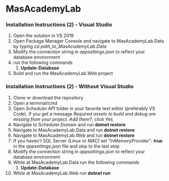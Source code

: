 # MasAcademyLab

<h3>Installation Instructions (2) - Visual Studio</h3>
<ol>
<li>Open the solution in VS 2019</li>
<li>Open Package Manager Console and navigate to MasAcademyLab.Data by typing cd <i>path_to_MasAcademyLab.Data</i></li>
<li>Modify the connection string in <i>appsettings.json</i> to reflect your database environment</li>
<li>run the following commands
<ol>
<li><b>Update-Database</b></li>
</ol>
</li>
<li>Build and run the MasAcademyLab.Web project</li>
</ol>

<h3>Installation Instructions (2) - Without Visual Studio</h3>
<ol>
<li>Clone or download the repository</li>

<li>Open a terminal/cmd</li>
<li>Open <i>Scheduler.API</i> folder in your favorite text editor (preferably VS Code). If you get a message <i>Required assets to build and debug are missing from your project. Add them?</i>, click Yes</li>
<li>Navigate to Scheduler.Domain and run <b>dotnet restore</b></li>
<li>Navigate to MasAcademyLab.Data and run <b>dotnet restore</b></li>
<li>Navigate to MasAcademyLab.Web and run <b>dotnet restore</b></li>
<li>If you haven't SQL Server <i>(Linux or MAC)</i> set "InMemoryProvider": <b>true</b> in the <i>appsettings.json</i> file and skip to the last step</li>
<li>Modify the connection string in <i>appsettings.json</i> to reflect your database environment</li>
<li>While at MasAcademyLab.Data run the following commands
<ol>
<li><b>Update-Database</b></li>
</ol>
</li>
<li>While at MasAcademyLab.Web run <b>dotnet run</b></li>
</ol>
